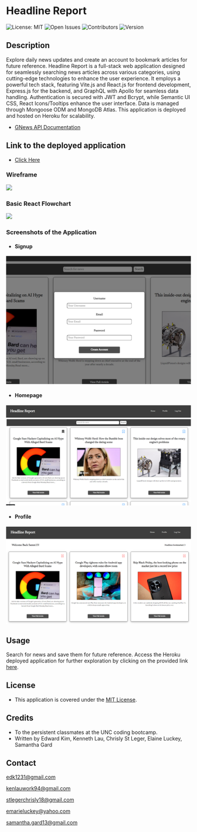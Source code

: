 # Headline Report
![License: MIT](https://img.shields.io/badge/License-MIT-yellow.svg)
![Open Issues](https://img.shields.io/github/issues/eddyK15501/headline-report.svg?color=brighgreen)
![Contributors](https://img.shields.io/github/contributors/eddyK15501/headline-report.svg?color=lightgrey)
![Version](https://img.shields.io/badge/Version-1.0.0-brightgreen.svg)

## Description

Explore daily news updates and create an account to bookmark articles for future reference. Headline Report is a full-stack web application designed for seamlessly searching news articles across various categories, using cutting-edge technologies to enhance the user experience. It employs a powerful tech stack, featuring Vite.js and React.js for frontend development, Express.js for the backend, and GraphQL with Apollo for seamless data handling. Authentication is secured with JWT and Bcrypt, while Semantic UI CSS, React Icons/Tooltips enhance the user interface. Data is managed through Mongoose ODM and MongoDB Atlas. This application is deployed and hosted on Heroku for scalability.

- [GNews API Documentation](https://gnews.io/)

## Link to the deployed application

* [Click Here](https://eddyk15501-headline-report-3d1644b4d160.herokuapp.com/)

### Wireframe

<img src="https://user-images.githubusercontent.com/88423414/283259514-8654dd14-8865-44eb-b782-441df05b9066.png" />

### Basic React Flowchart

<img src="https://user-images.githubusercontent.com/88423414/283259614-2544be0c-6af4-43a1-b54f-10c05571eec4.png" />

### Screenshots of the Application

* #### Signup

![Screenshot](/client/public/Images/account-creation.png)

* #### Homepage

![Screenshot](/client/public/Images/logged-in.png)

* #### Profile

![Screenshot](/client/public/Images/profile.png)

## Usage

Search for news and save them for future reference. Access the Heroku deployed application for further exploration by clicking on the provided link [here](https://eddyk15501-headline-report-3d1644b4d160.herokuapp.com/).

## License

* This application is covered under the [MIT License](./LICENSE).

## Credits
* To the persistent classmates at the UNC coding bootcamp.
* Written by Edward Kim, Kenneth Lau, Chrisly St Leger, Elaine Luckey, Samantha Gard

## Contact

edk1231@gmail.com

kenlauwork94@gmail.com

stlegerchrisly18@gmail.com

emarieluckey@yahoo.com

samantha.gard13@gmail.com
